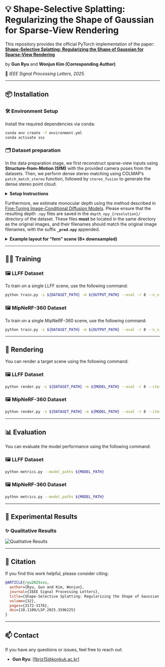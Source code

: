 # 💡 Shape-Selective Splatting: Regularizing the Shape of Gaussian for Sparse-View Rendering

This repository provides the official PyTorch implementation of the paper:  
**[Shape-Selective Splatting: Regularizing the Shape of Gaussian for Sparse-View Rendering](https://ieeexplore.ieee.org/document/11119067?source=authoralert)**

by **Gun Ryu** and **Wonjun Kim (Corresponding Author)**  

📄 *IEEE Signal Processing Letters, 2025.*

---

## 📦 Installation

### 🛠 Environment Setup

Install the required dependencies via conda:

```bash
conda env create -f environment.yml
conda activate sss
```


### 🗂️ Dataset preparation
In the data preparation stage, we first reconstruct sparse-view inputs using **Structure-from-Motion (SfM)** with the provided camera poses from the datasets. Then, we perform dense stereo matching using COLMAP’s `patch_match_stereo` function, followed by `stereo_fusion` to generate the dense stereo point cloud.

<details>
<summary><strong> Setup Instructions</strong></summary>

```bash
mkdir dataset
cd dataset

# Download LLFF dataset
gdown 16VnMcF1KJYxN9QId6TClMsZRahHNMW5g

# Generate sparse point cloud using COLMAP (limited views) for LLFF
python tools/colmap_llff.py

# Download MipNeRF-360 dataset
wget http://storage.googleapis.com/gresearch/refraw360/360_v2.zip
unzip -d mipnerf360 360_v2.zip

# Generate sparse point cloud using COLMAP (limited views) for MipNeRF-360
python tools/colmap_360.py
```

We also provide preprocessed sparse and dense point clouds for convenience.
You can download them via the link below:

👉 [Download Preprocessed Point Clouds](https://drive.google.com/drive/folders/1P3I9m_HU0jF50qwxIIhXhegOVk-kihdI?usp=sharing)
</details>

Furthermore, we estimate monocular depth using the method described in [Fine-Tuning Image-Conditional Diffusion Models](https://github.com/VisualComputingInstitute/diffusion-e2e-ft).
Please ensure that the resulting depth `.npy` files are saved in the `depth_npy_{resolution}/` directory of the dataset. These files **must** be located in the same directory as the original images, and their filenames should match the original image filenames, with the suffix **`_pred.npy`** appended.

<details>
<summary><strong>Example layout for “fern” scene (8× downsampled)</strong></summary>

```bash
fern/
├── images/
│   ├ IMG_4043.JPG
│   ├ IMG_4044.JPG
│   ├ IMG_4045.JPG
│   └ … other `.JPG` files
├── sparse/
├── dense/
└── depth_npy_8/
    ├ IMG_4043_pred.npy
    ├ IMG_4044_pred.npy
    ├ IMG_4045_pred.npy
    └ … other `{image_name}_pred.npy` files
```

</details>

---

## 🏋️‍♂️ Training

### 🖼️ LLFF Dataset

To train on a single LLFF scene, use the following command:

```bash
python train.py -s ${DATASET_PATH} -m ${OUTPUT_PATH} --eval -r 8 --n_views {3 or 6 or 9}
```

### 🖼️ MipNeRF-360 Dataset

To train on a single MipNeRF-360 scene, use the following command:

```bash
python train.py -s ${DATASET_PATH} -m ${OUTPUT_PATH} --eval -r 8 --n_views {12 or 24}
```

---

## 🎥 Rendering

You can render a target scene using the following command:

### 🖼️ LLFF Dataset

```bash
python render.py -s ${DATASET_PATH} -m ${MODEL_PATH} --eval -r 8 --iteration 10000
```

### 🖼️ MipNeRF-360 Dataset

```bash
python render.py -s ${DATASET_PATH} -m ${MODEL_PATH} --eval -r 8 --iteration 10000
```

---

## 📊 Evaluation

You can evaluate the model performance using the following command:

### 🖼️ LLFF Dataset

```bash
python metrics.py --model_paths ${MODEL_PATH}
```

### 🖼️ MipNeRF-360 Dataset

```bash
python metrics.py --model_paths ${MODEL_PATH}
```
---
## 🧪 Experimental Results

### ✨ Qualitative Results

![Qualitative Results](figures/Fig.svg)

---

## 📎 Citation

If you find this work helpful, please consider citing:

```bibtex
@ARTICLE{ryu2025sss,
  author={Ryu, Gun and Kim, Wonjun},
  journal={IEEE Signal Processing Letters}, 
  title={Shape-Selective Splatting: Regularizing the Shape of Gaussian for Sparse-View Rendering}, 
  volume={32},
  pages={3172-3176},
  doi={10.1109/LSP.2025.3596225}
}

```

---

## 📫 Contact

If you have any questions or issues, feel free to reach out:

- **Gun Ryu**: [fbrjs15@konkuk.ac.kr]  
